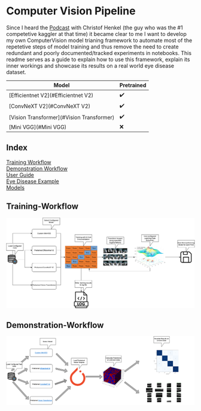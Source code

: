 # Computer Vision Pipeline

Since I heard the [Podcast](https://www.youtube.com/watch?v=RF4LwRl0npQ&t=747s) with Christof Henkel (the guy who was
the #1 competetive kaggler at that time) it became clear to me I want to develop my own ComputerVision model trianing
framework to automate most of the repetetive steps of model training and thus remove the need to create redundant and
poorly documented/tracked experiments in notebooks.
This readme serves as a guide to explain how to use this framework, explain its inner workings and showcase its results
on a real world eye disease dataset.

| Model                                     | Pretrained         |
|-------------------------------------------|--------------------|
| [Efficientnet V2](#Efficientnet V2)       | :heavy_check_mark: |
| [ConvNeXT V2](#ConvNeXT V2)               | :heavy_check_mark: |
| [Vision Transformer](#Vision Transformer) | :heavy_check_mark: |
| [Mini VGG](#Mini VGG)                     | :x:                |

## Index

[Training Workflow](#Training-Workflow)<br>
[Demonstration Workflow](#Demonstration-Workflow)<br>
[User Guide](#User-Guide)<br>
[Eye Disease Example](#Eye-Disease-Example)<br>
[Models](#Models)<br>

## Training-Workflow

![Error](demonstration_results/workflow/train_workflow.png)

## Demonstration-Workflow

![Error](demonstration_results/workflow/demo_workflow.png)
